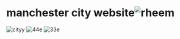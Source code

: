 # manchester city website![rheem](https://user-images.githubusercontent.com/62153882/109664443-fc2ee100-7b21-11eb-9785-4e00f469cb5a.PNG)

![cityy](https://user-images.githubusercontent.com/62153882/109664500-09e46680-7b22-11eb-9d30-fbce3c78edd2.PNG)
![44e](https://user-images.githubusercontent.com/62153882/109664538-14066500-7b22-11eb-932b-0c10b86c60e7.jpg)
![33e](https://user-images.githubusercontent.com/62153882/109664555-1963af80-7b22-11eb-80d7-4f7b43d5d228.jpg)
